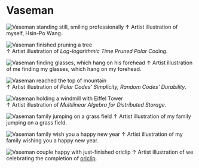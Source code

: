 
# Vaseman

![Vaseman standing still, smiling professionally](Jau-Pao%20Wang%202019-02-10.jpg)
↑ Artist illustration of myself, Hsin-Po Wang.

![Vaseman finished pruning a tree](Jau-Pao%20Wang%202019-02-19.jpg)  
↑ Artist illustration of *Log-logarithmic Time Pruned Polar Coding*.

![Vaseman finding glasses, which hang on his forehead](Jau-Pao%20Wang%202019-03-16.jpg)
↑ Artist illustration of me finding my glasses, which hang on my forehead.

![Vaseman reached the top of mountain](Jau-Pao%20Wang%202020-12-03.jpg)  
↑ Artist illustration of *Polar Codes' Simplicity, Random Codes' Durability*.

![Vaseman holding a windmill with Eiffel Tower](Jau-Pao%20Wang%202020-12-17.jpg)  
↑ Artist illustration of *Multilinear Algebra for Distributed Storage*.

![Vaseman family jumping on a grass field](Jau-Pao%20Wang%202021-04-12.jpg)
↑ Artist illustration of my family jumping on a grass field.

![Vaseman family wish you a happy new year](Jau-Pao%20Wang%202021-04-14.jpg)
↑ Artist illustration of my family wishing you a happy new year.

![Vaseman couple happy with just-finished oriclip](Jau-Pao%20Wang%202021-05-20.jpg)
↑ Artist illustration of we celebrating the completion of [oriclip](../oriclip).
